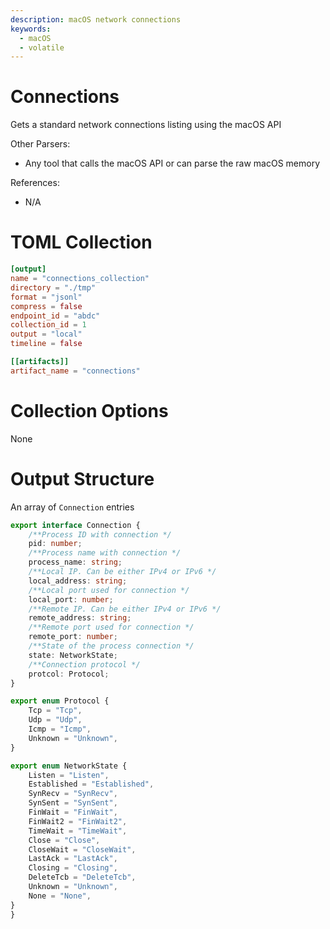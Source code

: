 ```yaml
---
description: macOS network connections
keywords:
  - macOS
  - volatile
---
```


# Connections

Gets a standard network connections listing using the macOS API

Other Parsers:

- Any tool that calls the macOS API or can parse the raw macOS memory

References:

- N/A

# TOML Collection

```toml
[output]
name = "connections_collection"
directory = "./tmp"
format = "jsonl"
compress = false
endpoint_id = "abdc"
collection_id = 1
output = "local"
timeline = false

[[artifacts]]
artifact_name = "connections"
```

# Collection Options

None

# Output Structure

An array of `Connection` entries

```typescript
export interface Connection {
    /**Process ID with connection */
    pid: number;
    /**Process name with connection */
    process_name: string;
    /**Local IP. Can be either IPv4 or IPv6 */
    local_address: string;
    /**Local port used for connection */
    local_port: number;
    /**Remote IP. Can be either IPv4 or IPv6 */
    remote_address: string;
    /**Remote port used for connection */
    remote_port: number;
    /**State of the process connection */
    state: NetworkState;
    /**Connection protocol */
    protcol: Protocol;
}

export enum Protocol {
    Tcp = "Tcp",
    Udp = "Udp",
    Icmp = "Icmp",
    Unknown = "Unknown",
}

export enum NetworkState {
    Listen = "Listen",
    Established = "Established",
    SynRecv = "SynRecv",
    SynSent = "SynSent",
    FinWait = "FinWait",
    FinWait2 = "FinWait2",
    TimeWait = "TimeWait",
    Close = "Close",
    CloseWait = "CloseWait",
    LastAck = "LastAck",
    Closing = "Closing",
    DeleteTcb = "DeleteTcb",
    Unknown = "Unknown",
    None = "None",
}
}
```

